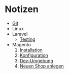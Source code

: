 # Notizen

- [Git](git/git.md)
- Linux
- Laravel
  - [Testing](laravel/laravel_testing.md)
- Magento
  1. [Installation](magento/01_install_magento2.md)
  2. [Konfiguration](magento/02_configure_magento2.md)
  3. [Dev-Umgebung](magento/03_set_up_development.md)
  4. [Neuen Shop anlegen](magento/04_add_new_shop.md)

